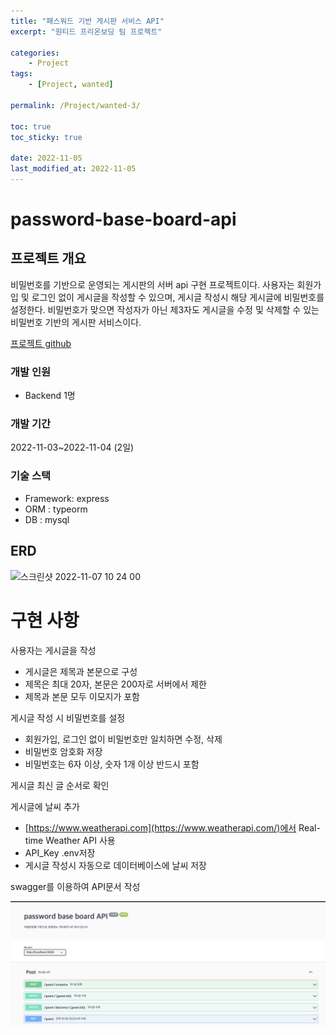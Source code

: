 ```yaml
---
title: "패스워드 기반 게시판 서비스 API"
excerpt: "원티드 프리온보딩 팀 프로젝트"

categories:
    - Project
tags:
    - [Project, wanted]

permalink: /Project/wanted-3/

toc: true
toc_sticky: true

date: 2022-11-05
last_modified_at: 2022-11-05
---
```


# password-base-board-api

## 프로젝트 개요

비밀번호를 기반으로 운영되는 게시판의 서버 api 구현 프로젝트이다. 사용자는 회원가입 및 로그인 없이 게시글을 작성할 수 있으며, 게시글 작성시 해당 게시글에 비밀번호를 설정한다. 비밀번호가 맞으면 작성자가 아닌 제3자도 게시글을 수정 및 삭제할 수 있는 비밀번호 기반의 게시판 서비스이다.

[프로젝트 github](https://github.com/sw1104/password-base-board-api)

### 개발 인원
- Backend 1명

### 개발 기간
2022-11-03~2022-11-04 (2일)

### 기술 스택
- Framework: express
- ORM : typeorm
- DB : mysql

## ERD
<img width="176" alt="스크린샷 2022-11-07 10 24 00" src="https://user-images.githubusercontent.com/105622759/200207999-8290531e-6a3f-47bc-92e2-6b2312aefb23.png">

# 구현 사항

사용자는 게시글을 작성
- 게시글은 제목과 본문으로 구성
- 제목은 최대 20자, 본문은 200자로 서버에서 제한
- 제목과 본문 모두 이모지가 포함

게시글 작성 시 비밀번호를 설정
- 회원가입, 로그인 없이 비밀번호만 일치하면 수정, 삭제
- 비밀번호 암호화 저장
- 비밀번호는 6자 이상, 숫자 1개 이상 반드시 포함

게시글 최신 글 순서로 확인

게시글에 날씨 추가
- [https://www.weatherapi.com](https://www.weatherapi.com/)에서 Real-time Weather API 사용
- API_Key .env저장
- 게시글 작성시 자동으로 데이터베이스에 날씨 저장

swagger를 이용하여 API문서 작성

![Alt text](../../assets/images/posts_img/Project/2022-11-05-swagger.png)
